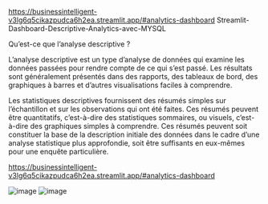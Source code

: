 https://businessintelligent-v3lg6q5cikazpudca6h2ea.streamlit.app/#analytics-dashboard
Streamlit-Dashboard-Descriptive-Analytics-avec-MYSQL

Qu’est-ce que l’analyse descriptive ?

L’analyse descriptive est un type d’analyse de données qui examine les données passées pour rendre compte de ce qui s’est passé. Les résultats sont généralement présentés dans des rapports, des tableaux de bord, des graphiques à barres et d’autres visualisations faciles à comprendre.

Les statistiques descriptives fournissent des résumés simples sur l’échantillon et sur les observations qui ont été faites. Ces résumés peuvent être quantitatifs, c’est-à-dire des statistiques sommaires, ou visuels, c’est-à-dire des graphiques simples à comprendre. Ces résumés peuvent soit constituer la base de la description initiale des données dans le cadre d’une analyse statistique plus approfondie, soit être suffisants en eux-mêmes pour une enquête particulière.

https://businessintelligent-v3lg6q5cikazpudca6h2ea.streamlit.app/#analytics-dashboard

![image](https://github.com/derclin/business_intelligent/assets/94848413/38bab4f7-3b9f-4ea9-97c2-2af79b8c6cdf)
![image](https://github.com/derclin/business_intelligent/assets/94848413/7db4f5bf-d55a-42e0-b135-0cc3c75a3524)
